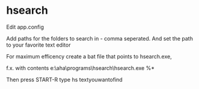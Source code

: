 # hsearch

Edit app.config 

Add paths for the folders to search in - comma seperated.
And set the path to your favorite text editor 

For maximum efficency create a bat file that points to hsearch.exe,

f.x. with contents
e:\aha\programs\hsearch\hsearch.exe %*

Then press START-R 
type hs textyouwantofind


